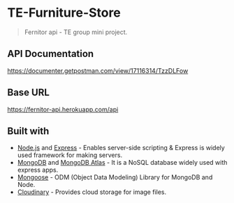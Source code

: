 # TE-Furniture-Store
> Fernitor api - TE group mini project.
## API Documentation
https://documenter.getpostman.com/view/17116314/TzzDLFow
## Base URL
https://fernitor-api.herokuapp.com/api
## Built with
* [Node.js](https://nodejs.org/en/) and [Express](https://expressjs.com/) - Enables server-side scripting & Express is widely used framework for making servers.
* [MongoDB](https://www.mongodb.com/) and [MongoDB Atlas](https://www.mongodb.com/cloud/atlas) - It is a NoSQL database widely used with express apps.
* [Mongoose](https://mongoosejs.com/) - ODM (Object Data Modeling) Library for MongoDB and Node.
* [Cloudinary](https://cloudinary.com/) - Provides cloud storage for image files.
